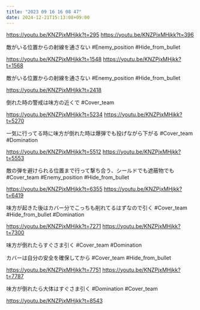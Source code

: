 ```yaml
---
title: "2023 09 16 16 08 47"
date: 2024-12-21T15:13:08+09:00
---
```


https://youtu.be/KNZPjxMHjkk?t=295
https://youtu.be/KNZPjxMHjkk?t=396

敵がいる位置からの射線を通さない
#Enemy_position 
#Hide_from_bullet 

https://youtu.be/KNZPjxMHjkk?t=1548
https://youtu.be/KNZPjxMHjkk?t=1568

敵がいる位置からの射線を通さない
#Enemy_position 
#Hide_from_bullet 

https://youtu.be/KNZPjxMHjkk?t=2418

倒れた時の警戒は味方の近くで
#Cover_team 

https://youtu.be/KNZPjxMHjkk?t=5234
https://youtu.be/KNZPjxMHjkk?t=5270

一気に行ってる時に味方が倒れた時は爆弾でも投げながら下がる
#Cover_team 
#Domination 

https://youtu.be/KNZPjxMHjkk?t=5512
https://youtu.be/KNZPjxMHjkk?t=5553

敵の弾を避けられる位置まで行って撃ち合う、シールドでも遮蔽物でも
#Cover_team 
#Enemy_position 
#Hide_from_bullet 

https://youtu.be/KNZPjxMHjkk?t=6355
https://youtu.be/KNZPjxMHjkk?t=6419

味方が起きた後はカバー分でこっちも削れてるはずなので引く
#Cover_team 
#Hide_from_bullet 
#Domination 

https://youtu.be/KNZPjxMHjkk?t=7271
https://youtu.be/KNZPjxMHjkk?t=7300

味方が倒れたらすぐさま引く
#Cover_team
#Domination 

カバーは自分の安全を確保してから
#Cover_team 
#Hide_from_bullet 

https://youtu.be/KNZPjxMHjkk?t=7751
https://youtu.be/KNZPjxMHjkk?t=7787

味方が倒れたら大体はすぐさま引く
#Domination 
#Cover_team 

https://youtu.be/KNZPjxMHjkk?t=8543
